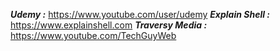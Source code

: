 ***Udemy :*** https://www.youtube.com/user/udemy
***Explain Shell :*** https://www.explainshell.com
***Traversy Media :*** https://www.youtube.com/TechGuyWeb
